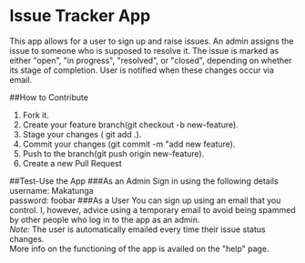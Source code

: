 # Issue Tracker App

This app allows for a user to sign up and raise issues. An admin assigns the issue to someone who is supposed to resolve it. The issue is marked as either "open", "in progress", "resolved", or "closed", depending on whether its stage of completion. User is notified when these changes occur via email.

##How to Contribute

1. Fork it.
2. Create your feature branch(git checkout -b new-feature).
3. Stage your changes ( git add .).
4. Commit your changes (git commit -m "add new feature).
5. Push to the branch(git push origin new-feature).
6. Create a new Pull Request

##Test-Use the App
###As an Admin
Sign in using the following details<br />
username: Makatunga<br />
password: foobar
###As a User
You can sign up using an email that you control. I, however, advice using a temporary email to avoid being spammed by other people who log in to the app as an admin.<br />
*Note:* The user is automatically emailed every time their issue status changes.<br />
More info on the functioning of the app is availed on the "help" page.
